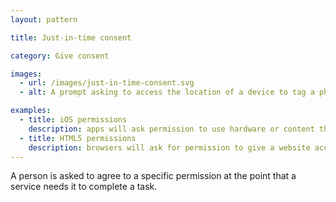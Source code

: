 ```yaml
---
layout: pattern

title: Just-in-time consent

category: Give consent

images:
  - url: /images/just-in-time-consent.svg
  - alt: A prompt asking to access the location of a device to tag a photograph.

examples:
  - title: iOS permissions
    description: apps will ask permission to use hardware or content the first time an app requires it
  - title: HTML5 permissions
    description: browsers will ask for permission to give a website access to a webcam, microphone or location when a website requests it
---
```


A person is asked to agree to a specific permission at the point that a service needs it to complete a task.
